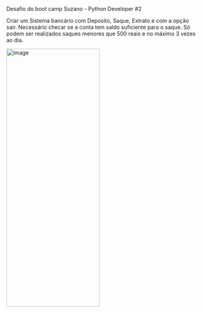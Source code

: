 Desafio do boot camp Suzano - Python Developer #2

Criar um Sistema bancário com Deposito, Saque, Extrato e com a opção sair. Necessário checar se a conta tem saldo suficiente para o saque. Só podem ser realizados saques menores que 500 reais e no máximo 3 vezes ao dia.

<img width="244" height="675" alt="image" src="https://github.com/user-attachments/assets/34bd228a-cfce-43b8-8e82-b5e4eecd04a3" />
